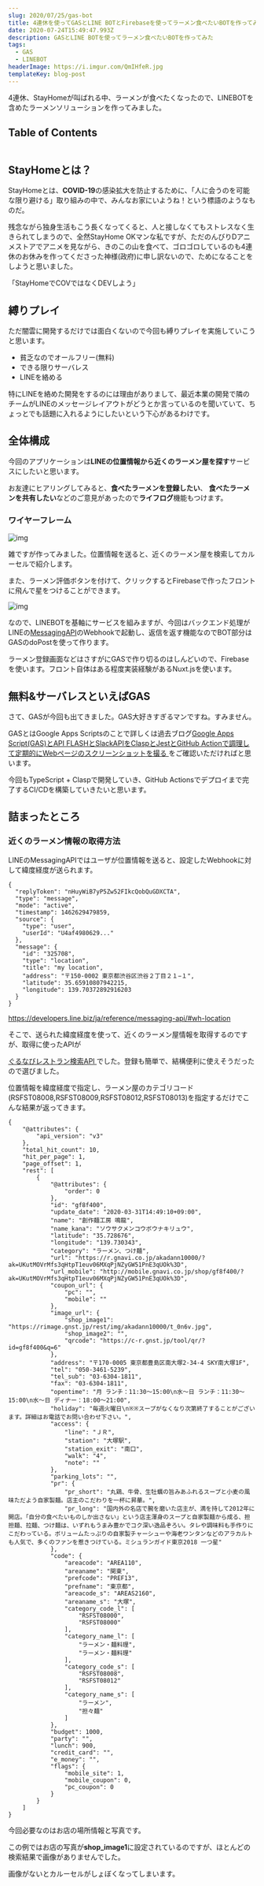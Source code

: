```yaml
---
slug: 2020/07/25/gas-bot
title: 4連休を使ってGASとLINE BOTとFirebaseを使ってラーメン食べたいBOTを作ってみた
date: 2020-07-24T15:49:47.993Z
description: GASとLINE BOTを使ってラーメン食べたいBOTを作ってみた
tags:
  - GAS
  - LINEBOT
headerImage: https://i.imgur.com/QmIHfeR.jpg
templateKey: blog-post
---
```

4連休、StayHomeが叫ばれる中、ラーメンが食べたくなったので、LINEBOTを含めたラーメンソリューションを作ってみました。

## Table of Contents

```toc

```

## StayHomeとは？

StayHomeとは、**COVID-19**の感染拡大を防止するために、「人に会うのを可能な限り避ける」取り組みの中で、みんなお家にいようね！という標語のようなものだ。

残念ながら独身生活もこう長くなってくると、人と接しなくてもストレスなく生きられてしまうので、全然StayHome OKマンな私ですが、ただのんびりDアニメストアでアニメを見ながら、きのこの山を食べて、ゴロゴロしているのも4連休のお休みを作ってくださった神様(政府)に申し訳ないので、ためになることをしようと思いました。

「StayHomeでCOVではなくDEVしよう」

## 縛りプレイ

ただ闇雲に開発するだけでは面白くないので今回も縛りプレイを実施していこうと思います。

- 貧乏なのでオールフリー(無料)
- できる限りサーバレス
- LINEを絡める

特にLINEを絡めた開発をするのには理由がありまして、最近本業の開発で隣のチームがLINEのメッセージレイアウトがどうとか言っているのを聞いていて、ちょっとでも話題に入れるようにしたいという下心があるわけです。

## 全体構成

今回のアプリケーションは**LINEの位置情報から近くのラーメン屋を探す**サービスにしたいと思います。

お友達にヒアリングしてみると、**食べたラーメンを登録したい**、 **食べたラーメンを共有したい**などのご意見があったので**ライフログ**機能もつけます。

### ワイヤーフレーム

![img](https://i.imgur.com/KUqm5Qs.png)

雑ですが作ってみました。位置情報を送ると、近くのラーメン屋を検索してカルーセルで紹介します。

また、ラーメン評価ボタンを付けて、クリックするとFirebaseで作ったフロントに飛んで星をつけることができます。

![img](https://i.imgur.com/ibZirgX.png)

なので、LINEBOTを基軸にサービスを組みますが、今回はバックエンド処理がLINEの[MessagingAPI](https://developers.line.biz/ja/reference/messaging-api/)のWebhookで起動し、返信を返す機能なのでBOT部分はGASのdoPostを使って作ります。

ラーメン登録画面などはさすがにGASで作り切るのはしんどいので、Firebaseを使います。フロント自体はある程度実装経験があるNuxt.jsを使います。

## 無料&サーバレスといえばGAS

さて、GASが今回も出てきました。GAS大好きすぎるマンですね。すみません。

GASとはGoogle Apps Scriptsのことで詳しくは過去ブログ[Google Apps Script(GAS)とAPI FLASHとSlackAPIをClaspとJestとGitHub Actionで調理して定期的にWebページのスクリーンショットを撮る
](https://blog.tubone-project24.xyz/2019/10/24/gas-webscreenshot#google-apps-scriptgas%E3%81%A8%E3%81%AF%EF%BC%9F)をご確認いただければと思います。

今回もTypeScript + Claspで開発していき、GitHub Actionsでデプロイまで完了するCI/CDを構築していきたいと思います。

## 詰まったところ

### 近くのラーメン情報の取得方法

LINEのMessagingAPIではユーザが位置情報を送ると、設定したWebhookに対して緯度経度が送られます。

```
{
  "replyToken": "nHuyWiB7yP5Zw52FIkcQobQuGDXCTA",
  "type": "message",
  "mode": "active",
  "timestamp": 1462629479859,
  "source": {
    "type": "user",
    "userId": "U4af4980629..."
  },
  "message": {
    "id": "325708",
    "type": "location",
    "title": "my location",
    "address": "〒150-0002 東京都渋谷区渋谷２丁目２１−１",
    "latitude": 35.65910807942215,
    "longitude": 139.70372892916203
  }
}
```

<https://developers.line.biz/ja/reference/messaging-api/#wh-location>

そこで、送られた緯度経度を使って、近くのラーメン屋情報を取得するのですが、取得に使ったAPIが

[ぐるなびレストラン検索API](https://api.gnavi.co.jp/api/manual/restsearch/)でした。登録も簡単で、結構便利に使えそうだったので選びました。

位置情報を緯度経度で指定し、ラーメン屋のカテゴリコード(RSFST08008,RSFST08009,RSFST08012,RSFST08013)を指定するだけでこんな結果が返ってきます。

```
{
    "@attributes": {
        "api_version": "v3"
    },
    "total_hit_count": 10,
    "hit_per_page": 1,
    "page_offset": 1,
    "rest": [
        {
            "@attributes": {
                "order": 0
            },
            "id": "gf8f400",
            "update_date": "2020-03-31T14:49:10+09:00",
            "name": "創作麺工房 鳴龍",
            "name_kana": "ソウサクメンコウボウナキリュウ",
            "latitude": "35.728676",
            "longitude": "139.730343",
            "category": "ラーメン、つけ麺",
            "url": "https://r.gnavi.co.jp/akadann10000/?ak=UKutMOVrMfs3qHtpT1euv06MXqPjNZyGW51PnE3qUOk%3D",
            "url_mobile": "http://mobile.gnavi.co.jp/shop/gf8f400/?ak=UKutMOVrMfs3qHtpT1euv06MXqPjNZyGW51PnE3qUOk%3D",
            "coupon_url": {
                "pc": "",
                "mobile": ""
            },
            "image_url": {
                "shop_image1": "https://rimage.gnst.jp/rest/img/akadann10000/t_0n6v.jpg",
                "shop_image2": "",
                "qrcode": "https://c-r.gnst.jp/tool/qr/?id=gf8f400&q=6"
            },
            "address": "〒170-0005 東京都豊島区南大塚2-34-4 SKY南大塚1F",
            "tel": "050-3461-5239",
            "tel_sub": "03-6304-1811",
            "fax": "03-6304-1811",
            "opentime": "月 ランチ：11:30～15:00\n水～日 ランチ：11:30～15:00\n水～日 ディナー：18:00～21:00",
            "holiday": "毎週火曜日\n※※スープがなくなり次第終了することがございます。詳細はお電話でお問い合わせ下さい。",
            "access": {
                "line": "ＪＲ",
                "station": "大塚駅",
                "station_exit": "南口",
                "walk": "4",
                "note": ""
            },
            "parking_lots": "",
            "pr": {
                "pr_short": "丸鶏、牛骨、生牡蠣の旨みあふれるスープと小麦の風味ただよう自家製麺。店主のこだわりを一杯に昇華。",
                "pr_long": "国内外の名店で腕を磨いた店主が、満を持して2012年に開店。「自分の食べたいものしか出さない」という店主渾身のスープと自家製麺から成る、担担麺、拉麺、つけ麺は、いずれもうまみ豊かでコク深い逸品ぞろい。タレや調味料も手作りにこだわっている。ボリュームたっぷりの自家製チャーシューや海老ワンタンなどのアラカルトも人気で、多くのファンを惹きつけている。ミシュランガイド東京2018 一つ星"
            },
            "code": {
                "areacode": "AREA110",
                "areaname": "関東",
                "prefcode": "PREF13",
                "prefname": "東京都",
                "areacode_s": "AREAS2160",
                "areaname_s": "大塚",
                "category_code_l": [
                    "RSFST08000",
                    "RSFST08000"
                ],
                "category_name_l": [
                    "ラーメン・麺料理",
                    "ラーメン・麺料理"
                ],
                "category_code_s": [
                    "RSFST08008",
                    "RSFST08012"
                ],
                "category_name_s": [
                    "ラーメン",
                    "担々麺"
                ]
            },
            "budget": 1000,
            "party": "",
            "lunch": 900,
            "credit_card": "",
            "e_money": "",
            "flags": {
                "mobile_site": 1,
                "mobile_coupon": 0,
                "pc_coupon": 0
            }
        }
    ]
}
```

今回必要なのはお店の場所情報と写真です。

この例ではお店の写真が**shop_image1**に設定されているのですが、ほとんどの検索結果で画像がありませんでした。

画像がないとカルーセルがしょぼくなってしまいます。


